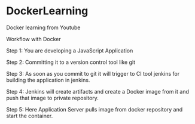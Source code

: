 # DockerLearning
Docker learning from Youtube

Workflow with Docker

Step 1: You are developing a JavaScript Application

Step 2: Committing it to a version control tool like git

Step 3: As soon as you commit to git it will trigger to CI tool jenkins for building the application in jenkins.

Step 4: Jenkins will create artifacts and create a Docker image from it and push that image to private repository.

Step 5: Here Application Server pulls image from docker repository and start the container.
